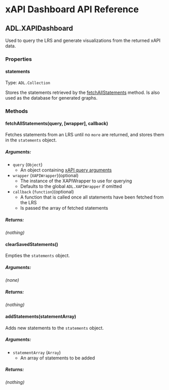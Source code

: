 # xAPI Dashboard API Reference

## ADL.XAPIDashboard

Used to query the LRS and generate visualizations from the returned xAPI data.

### Properties

<a id='statements'></a>
#### statements

Type: `ADL.Collection`

Stores the statements retrieved by the [fetchAllStatements](#fetchAllStatements) method. Is also used as the database for generated graphs.



### Methods

<a id='fetchAllStatements'></a>
#### fetchAllStatements(query, [wrapper], callback)

Fetches statements from an LRS until no `more` are returned, and stores them in the `statements` object.

##### Arguments:

* `query` (`Object`)
	* An object containing [xAPI query arguments](https://github.com/adlnet/xAPI-Spec/blob/master/xAPI.md#stmtapiget)
* `wrapper` (`XAPIWrapper`)(optional)
	* The instance of the XAPIWrapper to use for querying
	* Defaults to the global `ADL.XAPIWrapper` if omitted
* `callback` (`function`)(optional)
	* A function that is called once all statements have been fetched from the LRS
	* Is passed the array of fetched statements

##### Returns:

*(nothing)*


<a id='clearSavedStatements'></a>
#### clearSavedStatements()

Empties the `statements` object.

##### Arguments:

*(none)*

##### Returns:

*(nothing)*


<a id='addStatements'></a>
#### addStatements(statementArray)

Adds new statements to the `statements` object.

##### Arguments:

* `statementArray` (`Array`)
	* An array of statements to be added

##### Returns:

*(nothing)*

